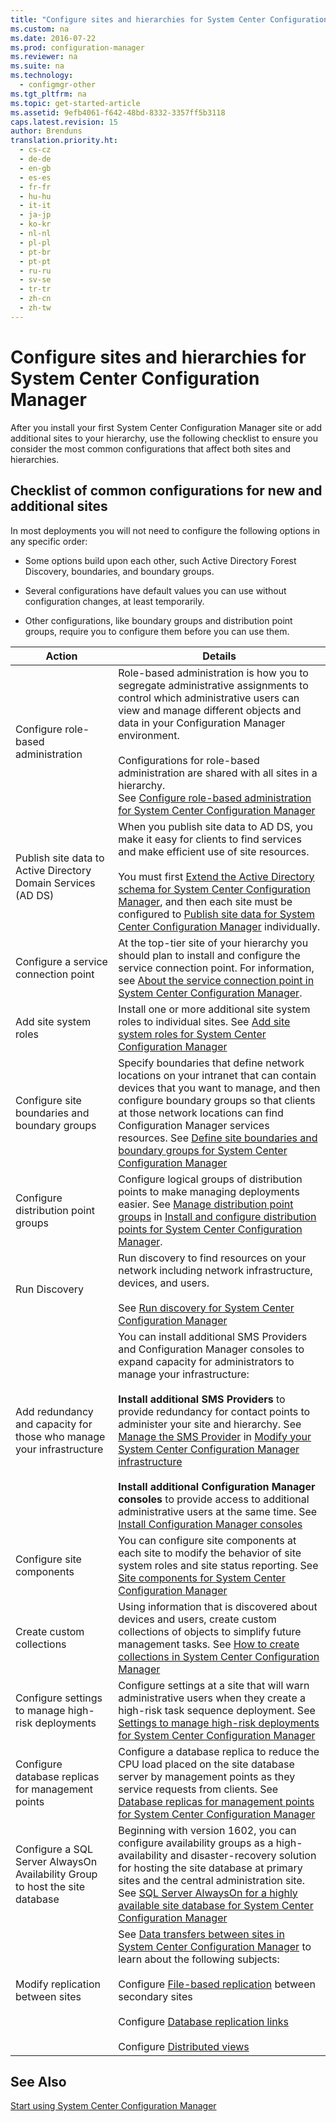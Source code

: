 ```yaml
---
title: "Configure sites and hierarchies for System Center Configuration Manager"
ms.custom: na
ms.date: 2016-07-22
ms.prod: configuration-manager
ms.reviewer: na
ms.suite: na
ms.technology: 
  - configmgr-other
ms.tgt_pltfrm: na
ms.topic: get-started-article
ms.assetid: 9efb4061-f642-48bd-8332-3357ff5b3118
caps.latest.revision: 15
author: Brenduns
translation.priority.ht: 
  - cs-cz
  - de-de
  - en-gb
  - es-es
  - fr-fr
  - hu-hu
  - it-it
  - ja-jp
  - ko-kr
  - nl-nl
  - pl-pl
  - pt-br
  - pt-pt
  - ru-ru
  - sv-se
  - tr-tr
  - zh-cn
  - zh-tw
---
```

# Configure sites and hierarchies for System Center Configuration Manager
After you install your first System Center Configuration Manager site or add additional sites to your hierarchy, use the following checklist to ensure you consider the most common configurations that affect both sites and hierarchies.  
  
## Checklist of common configurations for new and additional sites  
 In most deployments you will not need to configure the following options in any specific order:  
  
-   Some options build upon each other, such Active Directory Forest Discovery, boundaries,  and boundary groups.  
  
-   Several configurations have default values you can use without configuration changes, at least temporarily.  
  
-   Other configurations, like boundary groups and distribution point groups, require you to configure them before you can use them.  
  
|Action|Details|  
|------------|-------------|  
|Configure role-based administration|Role-based administration is how you to segregate administrative assignments to control which administrative users can view and manage different objects and data in your Configuration Manager environment.<br /><br /> Configurations for role-based administration are shared with all sites in a hierarchy.   <br />See [Configure role-based administration for System Center Configuration Manager](../../../../core/servers/deploy/configure/configure-role-based-administration.md)|  
|Publish site data to Active Directory Domain Services (AD DS)|When you publish site data to AD DS, you make it easy for clients to find services and make efficient use of site resources.<br /><br /> You must first [Extend the Active Directory schema for System Center Configuration Manager](../../../../core/plan-design/network/extend-the-active-directory-schema.md), and then each site must be configured to [Publish site data for System Center Configuration Manager](../../../../core/servers/deploy/configure/publish-site-data.md) individually.|  
|Configure a service connection point|At the top-tier site of your hierarchy you should plan to install and configure the service connection point. For information, see [About the service connection point in System Center Configuration Manager](../../../../core/servers/deploy/configure/about-the-service-connection-point.md).|  
|Add site system roles|Install one or more additional site system roles to individual sites.  See [Add site system roles for System Center Configuration Manager](../../../../core/servers/deploy/configure/add-site-system-roles.md)|  
|Configure site boundaries and boundary groups|Specify boundaries that define network locations on your intranet that can contain devices that you want to manage, and then configure boundary groups so that clients at those network locations can find Configuration Manager services resources. See [Define site boundaries and boundary groups for System Center Configuration Manager](../../../../core/servers/deploy/configure/define-site-boundaries-and-boundary-groups.md)|  
|Configure distribution point groups|Configure logical  groups of distribution points to make managing deployments easier. See [Manage distribution point groups](../../../../core/servers/deploy/configure/install-and-configure-distribution-points.md#bkmk_manage) in [Install and configure distribution points for System Center Configuration Manager](../../../../core/servers/deploy/configure/install-and-configure-distribution-points.md).|  
|Run Discovery|Run discovery to find resources on your network including network infrastructure, devices, and users.<br /><br /> See [Run discovery for System Center Configuration Manager](../../../../core/servers/deploy/configure/run-discovery.md)|  
|Add redundancy and capacity for those who manage your infrastructure|You can install additional SMS Providers and Configuration Manager consoles to expand capacity for administrators to manage your infrastructure:<br /><br /> **Install additional SMS Providers** to provide redundancy for contact points to administer your site and hierarchy. See [Manage the SMS Provider](../../../../core/servers/manage/modify-your-infrastructure.md#BKMK_ManageSMSprovider) in [Modify your System Center Configuration Manager infrastructure](../../../../core/servers/manage/modify-your-infrastructure.md)<br /><br /> **Install additional Configuration Manager consoles** to provide access to additional administrative users at the same time. See [Install Configuration Manager consoles](../../../../core/servers/deploy/install/install-consoles.md)|  
|Configure site components|You can configure site components at each site to modify the behavior of site system roles and site status reporting. See [Site components for System Center Configuration Manager](../../../../core/servers/deploy/configure/site-components.md)|  
|Create custom collections|Using information that is discovered about devices and users, create custom collections of objects to simplify future management tasks. See [How to create collections in System Center Configuration Manager](../../../../core/clients/manage/collections/create-collections.md)|  
|Configure settings to manage high-risk deployments|Configure settings at a site that will warn administrative users when they create a high-risk task sequence deployment.  See [Settings to manage high-risk deployments for System Center Configuration Manager](../../../../protect/understand/settings-to-manage-high-risk-deployments.md)|  
|Configure database replicas for management points|Configure a database replica to reduce the CPU load placed on the site database server by management points as they service requests from clients. See [Database replicas for management points for System Center Configuration Manager](../../../../core/servers/deploy/configure/database-replicas-for-management-points.md)|  
|Configure a SQL Server AlwaysOn Availability Group to host the site database|Beginning with version 1602, you can configure availability groups as a high-availability and disaster-recovery solution for hosting the site database at primary sites and the central administration site. See [SQL Server AlwaysOn for a highly available site database for System Center Configuration Manager](../../../../core/servers/deploy/configure/sql-server-alwayson-for-a-highly-available-site-database.md)|  
|Modify replication between sites|See [Data transfers between sites in System Center Configuration Manager](../../../../core/servers/manage/data-transfers-between-sites.md) to learn about the following subjects:<br /><br /> Configure [File-based replication](../../../../core/servers/manage/data-transfers-between-sites.md#bkmk_fileroute) between secondary sites<br /><br /> Configure [Database replication links](../../../../core/servers/manage/data-transfers-between-sites.md#bkmk_Dblinks)<br /><br /> Configure [Distributed views](../../../../core/servers/manage/data-transfers-between-sites.md#bkmk_distviews)|  
  
## See Also  
 [Start using System Center Configuration Manager](../../../../core/servers/deploy/start-using.md)